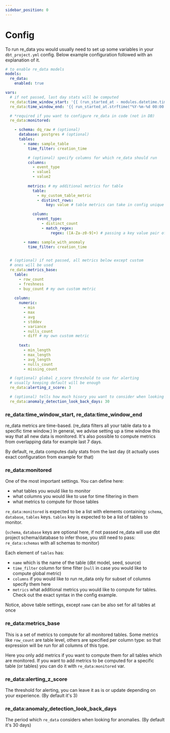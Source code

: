 ```yaml
---
sidebar_position: 0
---
```


# Config

To run re_data you would usually need to set up some variables in your `dbt_project.yml` config. Below example configuration followed with an explanation of it.

```yml dbt_project.yml
# to enable re_data models
models:
  re_data:
    enabled: true

vars:
  # if not passed, last day stats will be computed
  re_data:time_window_start: '{{ (run_started_at - modules.datetime.timedelta(1)).strftime("%Y-%m-%d 00:00:00") }}'
  re_data:time_window_end: '{{ run_started_at.strftime("%Y-%m-%d 00:00:00") }}'

  # *required if you want to configure re_data in code (not in DB)
  re_data:monitored:

    - schema: dq_raw # (optional)
      database: postgres # (optional)
      tables:
        - name: sample_table
          time_filter: creation_time

          # (optional) specify columns for which re_data should run
          columns:
            - event_type
            - value1
            - value2
          
          metrics: # my additional metrics for table
            table:
              - my_custom_table_metric
              - distinct_rows:
                  key: value # table metrics can take in config unique to it.

            column:
              event_type:
                - distinct_count
                - match_regex:
                    regex: ([A-Za-z0-9]+) # passing a key value pair of config to a column metric.

        - name: sample_with_anomaly
          time_filter: creation_time


  # (optional) if not passed, all metrics below except custom 
  # ones will be used
  re_data:metrics_base:
    table:
      - row_count
      - freshness
      - buy_count # my own custom metric
      
    column:
      numeric:
        - min
        - max
        - avg
        - stddev
        - variance
        - nulls_count
        - diff # my own custom metric
        
      text:
        - min_length
        - max_length
        - avg_length
        - nulls_count
        - missing_count

  # (optional) global z_score threshold to use for alerting
  # usually keeping default will be enough
  re_data:alerting_z_score: 3

  # (optional) tells how much hisory you want to consider when looking for anomalies
  re_data:anomaly_detection_look_back_days: 30
```

### re_data:time_window_start, re_data:time_window_end

re_data metrics are time-based. (re_data filters all your table data to a specific time window.)
In general, we advise setting up a time window this way that all new data is monitored.
It's also possible to compute metrics from overlapping data for example last 7 days.

By default, re_data computes daily stats from the last day (it actually uses exact configuration from example for that)

### re_data:monitored

One of the most important settings. You can define here:
  - what tables you would like to monitor
  - what columns you would like to use for time filtering in them
  - what metrics to compute for those tables

`re_data:monitored` is expected to be a list with elements containing: `schema`, `database`, ``tables`` keys.
`tables` key is expected to be a list of tables to monitor.

(`schema`, `database` keys are optional here, if not passed re_data will use dbt project schema/database to infer those, you still need to pass: `re_data:schemas` with all schemas to monitor)

Each element of `tables` has:
  - `name` which is the name of the table (dbt model, seed, source)  
  - `time_filter` column for time filter (`null` in case you would like to compute global metric)
  - `columns` if you would like to run re_data only for subset of columns specify them here
  - `metrics` what additional metrics you would like to compute for tables. Check out the exact syntax in the config example.

Notice, above table settings, except `name` can be also set for all tables at once

### re_data:metrics_base

This is a set of metrics to compute for all monitored tables.
Some metrics like `row_count` are table level, others are specified
per column type: so that expression will be run for all columns of this type.

Here you only add metrics if you want to compute them for all tables which are monitored. If you want to add metrics to be computed for a specific table (or tables) you can do it with `re_data:monitored` var.

### re_data:alerting_z_score

The threshold for alerting, you can leave it as is or update depending on your experience.  (By default it's 3)


### re_data:anomaly_detection_look_back_days

The period which `re_data` considers when looking for anomalies. (By default it's 30 days)
